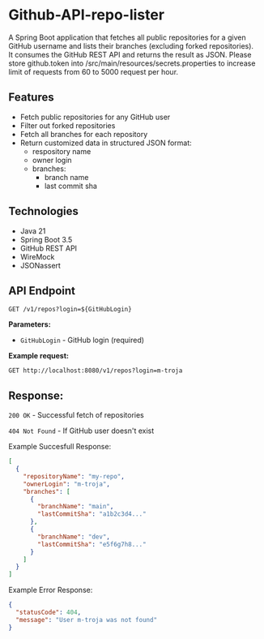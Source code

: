 # Github-API-repo-lister

A Spring Boot application that fetches all public repositories for a given GitHub username and lists their branches (excluding forked repositories).  
It consumes the GitHub REST API and returns the result as JSON.
Please store github.token into /src/main/resources/secrets.properties to increase limit of requests from 60 to 5000 request per hour.

## Features

- Fetch public repositories for any GitHub user
- Filter out forked repositories
- Fetch all branches for each repository
- Return customized data in structured JSON format:
  - respository name
  - owner login
  - branches:
    - branch name
    - last commit sha

## Technologies

- Java 21
- Spring Boot 3.5
- GitHub REST API
- WireMock
- JSONassert

## API Endpoint

`GET /v1/repos?login=${GitHubLogin}`

**Parameters:**

- `GitHubLogin` - GitHub login (required)

**Example request:**

```http
GET http://localhost:8080/v1/repos?login=m-troja
```

## Response:

`200 OK` - Successful fetch of repositories

`404 Not Found` - If GitHub user doesn't exist

Example Succesfull Response:

```json
[
  {
    "repositoryName": "my-repo",
    "ownerLogin": "m-troja",
    "branches": [
      {
        "branchName": "main",
        "lastCommitSha": "a1b2c3d4..."
      },
      {
        "branchName": "dev",
        "lastCommitSha": "e5f6g7h8..."
      }
    ]
  }
]
```

Example Error Response:

```json
{
  "statusCode": 404,
  "message": "User m-troja was not found"
}
```
